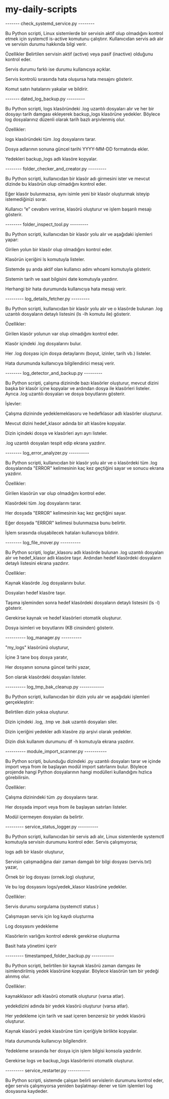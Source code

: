 # my-daily-scripts

------- check_systemd_service.py --------

Bu Python scripti, Linux sistemlerde bir servisin aktif olup olmadığını kontrol etmek için systemctl is-active komutunu çalıştırır. Kullanıcıdan servis adı alır ve servisin durumu hakkında bilgi verir.

Özellikler
Belirtilen servisin aktif (active) veya pasif (inactive) olduğunu kontrol eder.

Servis durumu farklı ise durumu kullanıcıya açıklar.

Servis kontrolü sırasında hata oluşursa hata mesajını gösterir.

Komut satırı hatalarını yakalar ve bildirir.


------- dated_log_backup.py ---------

Bu Python scripti, logs klasöründeki .log uzantılı dosyaları alır ve her bir dosyayı tarih damgası ekleyerek backup_logs klasörüne yedekler. Böylece log dosyalarınız düzenli olarak tarih bazlı arşivlenmiş olur.

Özellikler:

logs klasöründeki tüm .log dosyalarını tarar.

Dosya adlarının sonuna güncel tarihi YYYY-MM-DD formatında ekler.

Yedekleri backup_logs adlı klasöre kopyalar.


-------- folder_checker_and_creator.py ---------

Bu Python scripti, kullanıcıdan bir klasör adı girmesini ister ve mevcut dizinde bu klasörün olup olmadığını kontrol eder.

Eğer klasör bulunmazsa, aynı isimle yeni bir klasör oluşturmak isteyip istemediğinizi sorar.

Kullanıcı “e” cevabını verirse, klasörü oluşturur ve işlem başarılı mesajı gösterir.


-------- folder_inspect_tool.py ---------

Bu Python scripti, kullanıcıdan bir klasör yolu alır ve aşağıdaki işlemleri yapar:

Girilen yolun bir klasör olup olmadığını kontrol eder.

Klasörün içeriğini ls komutuyla listeler.

Sistemde şu anda aktif olan kullanıcı adını whoami komutuyla gösterir.

Sistemin tarih ve saat bilgisini date komutuyla yazdırır.

Herhangi bir hata durumunda kullanıcıya hata mesajı verir.


--------- log_details_fetcher.py ---------

Bu Python scripti, kullanıcıdan bir klasör yolu alır ve o klasörde bulunan .log uzantılı dosyaların detaylı listesini (ls -lh komutu ile) gösterir.

Özellikler:

Girilen klasör yolunun var olup olmadığını kontrol eder.

Klasör içindeki .log dosyalarını bulur.

Her .log dosyası için dosya detaylarını (boyut, izinler, tarih vb.) listeler.

Hata durumunda kullanıcıya bilgilendirici mesaj verir.


-------- log_detector_and_backup.py ---------

Bu Python scripti, çalışma dizininde bazı klasörler oluşturur, mevcut dizini başka bir klasör içine kopyalar ve ardından dosya ile klasörleri listeler. Ayrıca .log uzantılı dosyaları ve dosya boyutlarını gösterir.

İşlevler:

Çalışma dizininde yedeklemeklasoru ve hedefklasor adlı klasörler oluşturur.

Mevcut dizini hedef_klasor adında bir alt klasöre kopyalar.

Dizin içindeki dosya ve klasörleri ayrı ayrı listeler.

.log uzantılı dosyaları tespit edip ekrana yazdırır.


-------- log_error_analyzer.py ----------

Bu Python scripti, kullanıcıdan bir klasör yolu alır ve o klasördeki tüm .log dosyalarında "ERROR" kelimesinin kaç kez geçtiğini sayar ve sonucu ekrana yazdırır.

Özellikler:

Girilen klasörün var olup olmadığını kontrol eder.

Klasördeki tüm .log dosyalarını tarar.

Her dosyada "ERROR" kelimesinin kaç kez geçtiğini sayar.

Eğer dosyada "ERROR" kelimesi bulunmazsa bunu belirtir.

İşlem sırasında oluşabilecek hataları kullanıcıya bildirir.


-------- log_file_mover.py ----------

Bu Python scripti, loglar_klasoru adlı klasörde bulunan .log uzantılı dosyaları alır ve hedef_klasor adlı klasöre taşır. Ardından hedef klasördeki dosyaların detaylı listesini ekrana yazdırır.

Özellikler:

Kaynak klasörde .log dosyalarını bulur.

Dosyaları hedef klasöre taşır.

Taşıma işleminden sonra hedef klasördeki dosyaların detaylı listesini (ls -l) gösterir.

Gerekirse kaynak ve hedef klasörleri otomatik oluşturur.

Dosya isimleri ve boyutlarını (KB cinsinden) gösterir.


---------- log_manager.py ----------

"my_logs" klasörünü oluşturur,

İçine 3 tane boş dosya yaratır,

Her dosyanın sonuna güncel tarihi yazar,

Son olarak klasördeki dosyaları listeler.

---------- log_tmp_bak_cleanup.py ------------

Bu Python scripti, kullanıcıdan bir dizin yolu alır ve aşağıdaki işlemleri gerçekleştirir:

Belirtilen dizin yoksa oluşturur.

Dizin içindeki .log, .tmp ve .bak uzantılı dosyaları siler.

Dizin içeriğini yedekler adlı klasöre zip arşivi olarak yedekler.

Dizin disk kullanım durumunu df -h komutuyla ekrana yazdırır.

---------- module_import_scanner.py -----------

Bu Python scripti, bulunduğu dizindeki .py uzantılı dosyaları tarar ve içinde import veya from ile başlayan modül import satırlarını bulur. Böylece projende hangi Python dosyalarının hangi modülleri kullandığını hızlıca görebilirsin.

Özellikler:

Çalışma dizinindeki tüm .py dosyalarını tarar.

Her dosyada import veya from ile başlayan satırları listeler.

Modül içermeyen dosyaları da belirtir.

--------- service_status_logger.py ----------

Bu Python scripti, kullanıcıdan bir servis adı alır, Linux sistemlerde systemctl komutuyla servisin durumunu kontrol eder. Servis çalışmıyorsa;

logs adlı bir klasör oluşturur,

Servisin çalışmadığına dair zaman damgalı bir bilgi dosyası (servis.txt) yazar,

Örnek bir log dosyası (ornek.log) oluşturur,

Ve bu log dosyasını logs/yedek_klasor klasörüne yedekler.

Özellikler:

Servis durumu sorgulama (systemctl status <service>)

Çalışmayan servis için log kaydı oluşturma

Log dosyasını yedekleme

Klasörlerin varlığını kontrol ederek gerekirse oluşturma

Basit hata yönetimi içerir

--------- timestamped_folder_backup.py -----------

Bu Python scripti, belirtilen bir kaynak klasörü zaman damgası ile isimlendirilmiş yedek klasörüne kopyalar. Böylece klasörün tam bir yedeği alınmış olur.

Özellikler:

kaynakklasor adlı klasörü otomatik oluşturur (varsa atlar).

yedekdizini adında bir yedek klasörü oluşturur (varsa atlar).

Her yedekleme için tarih ve saat içeren benzersiz bir yedek klasörü oluşturur.

Kaynak klasörü yedek klasörüne tüm içeriğiyle birlikte kopyalar.

Hata durumunda kullanıcıyı bilgilendirir.

Yedekleme sırasında her dosya için işlem bilgisi konsola yazdırılır.

Gerekirse logs ve backup_logs klasörlerini otomatik oluşturur.

--------- service_restarter.py -----------

Bu Python scripti, sistemde çalışan belirli servislerin durumunu kontrol eder, eğer servis çalışmıyorsa yeniden başlatmayı dener ve tüm işlemleri log dosyasına kaydeder.


